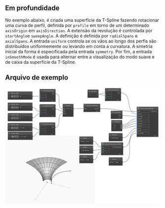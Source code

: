 ## Em profundidade
No exemplo abaixo, é criada uma superfície da T-Spline fazendo rotacionar uma curva de perfil, definida por `profile` em torno de um determinado `axisOrigin` em `axisDirection`. A extensão da revolução é controlada por `startAngle`e `sweepAngle`. A definição é definida por `radialSpans` e `axialSpans`. A entrada `uniform` controla se os vãos ao longo dos perfis são distribuídos uniformemente ou levando em conta a curvatura. A simetria inicial da forma é especificada pela entrada `symmetry`. Por fim, a entrada `inSmoothMode` é usada para alternar entre a visualização do modo suave e de caixa da superfície da T-Spline.

## Arquivo de exemplo

![Example](./Autodesk.DesignScript.Geometry.TSpline.TSplineSurface.ByRevolve_img.jpg)
